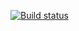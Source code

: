 [![Build status](https://ci.appveyor.com/api/projects/status/flt0d9baevj82g96?svg=true)](https://ci.appveyor.com/project/yana-sheglova/2-map)
